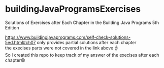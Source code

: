 # buildingJavaProgramsExercises
Solutions of Exercises after Each Chapter in the Building Java Programs 5th Edition

https://www.buildingjavaprograms.com/self-check-solutions-5ed.html#ch07 only provides partial solutions after each chapter <br />
the execises parts were not covered in the link above :point_up:<br />
So I created this repo to keep track of my answer of the execises after each  chapter:smiley:<br />
